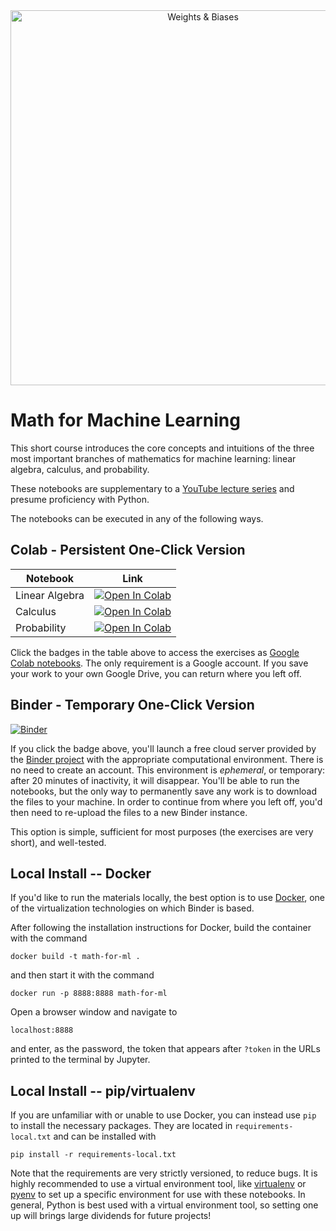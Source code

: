 <div style="text-align:center"> <img src="https://i.imgur.com/Ze1y98K.png" width="600" alt="Weights & Biases" /> </div>

# Math for Machine Learning

This short course introduces the core concepts and intuitions
of the three most important branches of mathematics
for machine learning:
linear algebra,
calculus,
and probability.

These notebooks are supplementary to
a [YouTube lecture series](https://www.youtube.com/watch?v=uZeDTwWcnuY&list=PLD80i8An1OEGZ2tYimemzwC3xqkU0jKUg)
and presume proficiency with Python.

The notebooks can be executed in any
of the following ways.

## Colab - Persistent One-Click Version

| Notebook    | Link |
|-------------|------|
| Linear Algebra  | [![Open In Colab](https://colab.research.google.com/assets/colab-badge.svg)](http://wandb.me/m4ml-linalg-colab) |
| Calculus  | [![Open In Colab](https://colab.research.google.com/assets/colab-badge.svg)](http://wandb.me/m4ml-calc-colab) |
| Probability | [![Open In Colab](https://colab.research.google.com/assets/colab-badge.svg)](http://wandb.me/m4ml-prob-colab) |

Click the badges in the table above to access the exercises as
[Google Colab notebooks](https://research.google.com/colaboratory/).
The only requirement is a Google account.
If you save your work to your own Google Drive,
you can return where you left off.

## Binder - Temporary One-Click Version

[![Binder](https://mybinder.org/badge_logo.svg)](https://mybinder.org/v2/gh/wandb/edu/main?filepath=math-for-ml)

If you click the badge above,
you'll launch a free cloud server
provided by the
[Binder project](https://mybinder.readthedocs.io/en/latest/)
with the appropriate computational environment.
There is no need to create an account.
This environment is _ephemeral_,
or temporary:
after 20 minutes of inactivity,
it will disappear.
You'll be able to run the notebooks,
but the only way to permanently save any work
is to download the files to your machine.
In order to continue from where you left off,
you'd then need to re-upload the files to a new Binder instance.

This option is simple, sufficient for most purposes
(the exercises are very short),
and well-tested.

## Local Install -- Docker

If you'd like to run the materials locally,
the best option is to use
[Docker](https://docs.docker.com/get-docker/),
one of the virtualization technologies
on which Binder is based.

After following the installation instructions for Docker,
build the container with the command
```
docker build -t math-for-ml .
```
and then start it with the command
```
docker run -p 8888:8888 math-for-ml
```
Open a browser window and navigate to
```
localhost:8888
```
and enter, as the password, the token that appears after
`?token` in the URLs printed to the terminal by Jupyter.

## Local Install -- pip/virtualenv

If you are unfamiliar with or unable to use Docker,
you can instead use `pip` to install the necessary packages.
They are located in `requirements-local.txt`
and can be installed with
```
pip install -r requirements-local.txt
```
Note that the requirements are very strictly versioned,
to reduce bugs.
It is highly recommended to use
a virtual environment tool,
like [virtualenv](https://virtualenv.pypa.io/en/latest/)
or [pyenv](https://github.com/pyenv/pyenv)
to set up a specific environment for use with these notebooks.
In general, Python is best used with a virtual environment tool,
so setting one up will brings large dividends for future projects!
